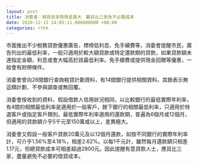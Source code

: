 ```yaml
---
layout: post
title: 消委會：稅貸息率懸殊差異大　籲貨比三家免不必要成本
date: 2020-12-15 14:05:11.000000000 +08:00
categories: rthk
---
```


市面推出不少稅務貸款優惠廣告，標榜低利息、免手續費等，消委會提醒市民，廣告列出的最低利率，一般只適用於較大額貸款或特定還款期的貸款，如果貸款額未達指定金額，利息或會大幅高於該最低利率。免手續費或提供現金回贈等優惠，一般會有附帶條件。

消委會曾向28間銀行查詢稅貸計劃資料，有14間銀行提供相關資料，其餘表示無這類計劃、不參與調查或無回覆。

消委會按收到的資料，假設借款人信用狀況相同，以比較銀行的最低實際年利率，有4間的相關最低利率是適用於一般客戶，餘下銀行的相關最低利率，只適用於特選客戶或指定客戶類別。最低實際年利率適用的還款期，普遍為6個月或12個月，但適用的貸款額介乎5千元至150萬或以上，差異極大。

消委會又假設一般客戶貸款20萬元及以12個月還款，如按不同銀行的實際年利率計，可介乎1.56%至4.18%，相差2.62%。以每1千元計，雖然每月還款額只相差1.17元，但總貸款成本可相差超過2800元。因此提醒有意貸款人士，應貨比三家，盡量避免不必要的借貸成本。
